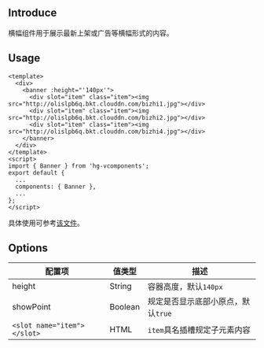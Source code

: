 ## Introduce
横幅组件用于展示最新上架或广告等横幅形式的内容。

## Usage
```
<template>
  <div>
    <banner :height="'140px'">
      <div slot="item" class="item"><img src="http://olislpb6q.bkt.clouddn.com/bizhi1.jpg"></div>
      <div slot="item" class="item"><img src="http://olislpb6q.bkt.clouddn.com/bizhi2.jpg"></div>
      <div slot="item" class="item"><img src="http://olislpb6q.bkt.clouddn.com/bizhi4.jpg"></div>
    </banner>
  </div>
</template>
<script>
import { Banner } from 'hg-vcomponents';
export default {
  ...
  components: { Banner },
  ...
};
</script>
```
具体使用可参考[该文件](../../examples/banner.vue)。

## Options
配置项 | 值类型 | 描述
--- | --- | ---
height | String | 容器高度，默认`140px`
showPoint | Boolean | 规定是否显示底部小原点，默认`true`
`<slot name="item"></slot>` | HTML | `item`具名插槽规定子元素内容